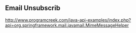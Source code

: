 ## Email Unsubscrib
http://www.programcreek.com/java-api-examples/index.php?api=org.springframework.mail.javamail.MimeMessageHelper

